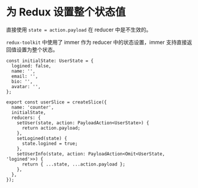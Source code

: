 # 为 Redux 设置整个状态值

直接使用 `state = action.payload` 在 reducer 中是不生效的。

`redux-toolkit` 中使用了 immer 作为 reducer 中的状态设置，immer 支持直接返回值设置为整个状态。

```tsx
const initialState: UserState = {
  logined: false,
  name: '',
  email: '',
  bio: '',
  avatar: '',
};

export const userSlice = createSlice({
  name: 'counter',
  initialState,
  reducers: {
    setUser(state, action: PayloadAction<UserState>) {
      return action.payload;
    },
    setLogined(state) {
      state.logined = true;
    },
    setUserInfo(state, action: PayloadAction<Omit<UserState, 'logined'>>) {
      return { ...state, ...action.payload };
    },
  },
});
```
